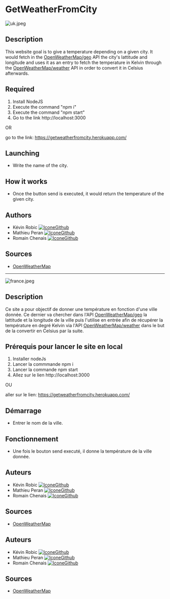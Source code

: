 # GetWeatherFromCity

![uk.jpeg](https://i.imgur.com/R0bJiRe.jpeg)

## Description

This website goal is to give a temperature depending on a given city. It would fetch in the [OpenWeatherMap/geo](https://openweathermap.org/api) API the city's lattitude and longitude and uses it as an entry to fetch the temperature in Kelvin through the [OpenWeatherMap/weather](https://openweathermap.org/api) API in order to convert it in Celsius afterwards.

## Required

1. Install NodeJS
2. Execute the command "npm i"
3. Execute the command "npm start"
4. Go to the link http://localhost:3000  

 OR
 
 go to the link: https://getweatherfromcity.herokuapp.com/

## Launching

- Write the name of the city.

## How it works


- Once the button send is executed, it would return the temperature of the given city.

## Authors

* Kévin Robic [![IconeGithub](https://img.shields.io/badge/GitHub-100000?style=for-the-badge&logo=github&logoColor=white)](https://github.com/Kero3333) 
* Mathieu Peran [![IconeGithub](https://img.shields.io/badge/GitHub-100000?style=for-the-badge&logo=github&logoColor=white)](https://github.com/Mathieu-URA)
* Romain Chenais [![IconeGithub](https://img.shields.io/badge/GitHub-100000?style=for-the-badge&logo=github&logoColor=white)](https://github.com/naorimsenchai)

## Sources

- [OpenWeatherMap](https://openweathermap.org/api)

---

![france.jpeg](https://imgur.com/fWPMDC3.jpeg)

## Description

Ce site a pour objectif de donner une température en fonction d'une ville donnée. Ce dernier va chercher dans l'API [OpenWeatherMap/geo](https://openweathermap.org/api) la lattitude et la longitude de la ville puis l'utilise en entrée afin de récupérer la température en degré Kelvin via l'API [OpenWeatherMap/weather](https://openweathermap.org/api) dans le but de la convertir en Celsius par la suite.

## Prérequis pour lancer le site en local

1. Installer nodeJs
2. Lancer la commmande npm i
3. Lancer la commande npm start
4. Allez sur le lien http://localhost:3000

OU

aller sur le lien: https://getweatherfromcity.herokuapp.com/

## Démarrage

- Entrer le nom de la ville.

## Fonctionnement

- Une fois le bouton send executé, il donne la température de la ville donnée.

## Auteurs

* Kévin Robic [![IconeGithub](https://img.shields.io/badge/GitHub-100000?style=for-the-badge&logo=github&logoColor=white)](https://github.com/Kero3333) 
* Mathieu Peran [![IconeGithub](https://img.shields.io/badge/GitHub-100000?style=for-the-badge&logo=github&logoColor=white)](https://github.com/Mathieu-URA)
* Romain Chenais [![IconeGithub](https://img.shields.io/badge/GitHub-100000?style=for-the-badge&logo=github&logoColor=white)](https://github.com/naorimsenchai)

## Sources

- [OpenWeatherMap](https://openweathermap.org/api)

## Auteurs

* Kévin Robic [![IconeGithub](https://img.shields.io/badge/GitHub-100000?style=for-the-badge&logo=github&logoColor=white)](https://github.com/Kero3333) 
* Mathieu Peran [![IconeGithub](https://img.shields.io/badge/GitHub-100000?style=for-the-badge&logo=github&logoColor=white)](https://github.com/Mathieu-URA)
* Romain Chenais [![IconeGithub](https://img.shields.io/badge/GitHub-100000?style=for-the-badge&logo=github&logoColor=white)](https://github.com/naorimsenchai)

## Sources

- [OpenWeatherMap](https://openweathermap.org/api)
